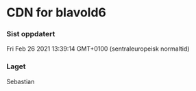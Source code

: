 
# CDN for blavold6

### Sist oppdatert 
Fri Feb 26 2021 13:39:14 GMT+0100 (sentraleuropeisk normaltid)
### Laget 
Sebastian

